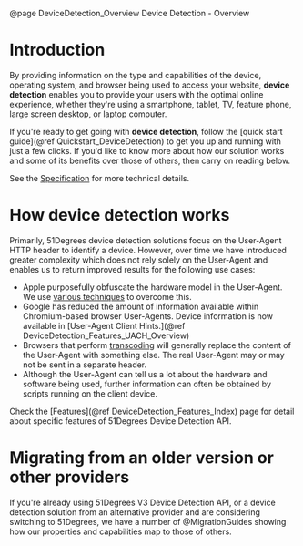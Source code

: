 @page DeviceDetection_Overview Device Detection - Overview

# Introduction

By providing information on the type and capabilities of the device, operating system, and browser being used to access your website, **device detection** enables you to provide your users with the optimal online experience, whether they're using a smartphone, tablet, TV, feature phone, large screen desktop, or laptop computer. 

If you're ready to get going with **device detection**, follow the [quick start guide](@ref Quickstart_DeviceDetection) to get you up and running with just a few clicks. If you'd like to know more about how our solution works and some of its benefits over those of others, then carry on reading below.

See the
[Specification](https://github.com/51Degrees/specifications/blob/main/device-detection-specification/README.md#)
for more technical details.

# How device detection works

Primarily, 51Degrees device detection solutions focus on the User-Agent HTTP header to identify a device. However, over time
we have introduced greater complexity which does not rely solely on the User-Agent and enables us to return improved results for the following use cases:

* Apple purposefully obfuscate the hardware model in the User-Agent. We use 
[various techniques](https://51degrees.com/blog/multi-stage-approach-to-apple-ios-device-detection) to overcome this. 
* Google has reduced the amount of information available within Chromium-based browser User-Agents. Device information is now available in [User-Agent Client Hints.](@ref DeviceDetection_Features_UACH_Overview) 
* Browsers that perform [transcoding](https://en.wikipedia.org/wiki/Mobile_browser#Mobile_HTML_transcoders) will 
generally replace the content of the User-Agent with something else. The real User-Agent may or may not be sent 
in a separate header.
* Although the User-Agent can tell us a lot about the hardware and software being used, further information can often
be obtained by scripts running on the client device.

Check the [Features](@ref DeviceDetection_Features_Index) page for detail about specific features of 51Degrees Device Detection API.

# Migrating from an older version or other providers

If you're already using 51Degrees V3 Device Detection API, or a device detection solution from an alternative provider and are considering switching to 51Degrees, we have a number of @MigrationGuides showing how our properties and capabilities map to those of others.


